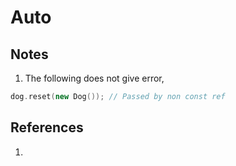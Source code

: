 # Auto

## Notes
1. The following does not give error, 

```cpp
dog.reset(new Dog()); // Passed by non const ref
```


## References

1. 

